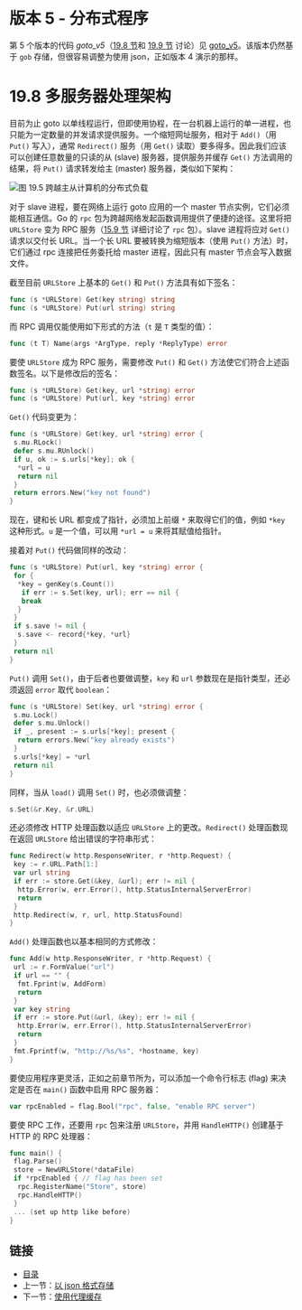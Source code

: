 # 版本 5 - 分布式程序

第 5 个版本的代码 *goto_v5*（[19.8 节](19.8.md)和 [19.9 节](19.9.md) 讨论）见 [goto_v5](examples/chapter_19/goto_v5)。该版本仍然基于 `gob` 存储，但很容易调整为使用 json，正如版本 4 演示的那样。

# 19.8 多服务器处理架构

目前为止 goto 以单线程运行，但即使用协程，在一台机器上运行的单一进程，也只能为一定数量的并发请求提供服务。一个缩短网址服务，相对于 `Add()`（用 `Put()` 写入），通常 `Redirect()` 服务（用 `Get()` 读取）要多得多。因此我们应该可以创建任意数量的只读的从 (slave) 服务器，提供服务并缓存 `Get()` 方法调用的结果，将 `Put()` 请求转发给主 (master) 服务器，类似如下架构：

![图 19.5 跨越主从计算机的分布式负载](/images/19.8_fig19.5.jpg?raw=true)

对于 slave 进程，要在网络上运行 goto 应用的一个 master 节点实例，它们必须能相互通信。Go 的 `rpc` 包为跨越网络发起函数调用提供了便捷的途径。这里将把 `URLStore` 变为 RPC 服务（[15.9 节](15.9.md) 详细讨论了 `rpc` 包）。slave 进程将应对 `Get()` 请求以交付长 URL。当一个长 URL 要被转换为缩短版本（使用 `Put()` 方法）时，它们通过 rpc 连接把任务委托给 master 进程，因此只有 master 节点会写入数据文件。

截至目前 `URLStore` 上基本的 `Get()` 和 `Put()` 方法具有如下签名：

```go
func (s *URLStore) Get(key string) string
func (s *URLStore) Put(url string) string
```

而 RPC 调用仅能使用如下形式的方法（`t` 是 `T` 类型的值）：

```go
func (t T) Name(args *ArgType, reply *ReplyType) error
```

要使 `URLStore` 成为 RPC 服务，需要修改 `Put()` 和 `Get()` 方法使它们符合上述函数签名。以下是修改后的签名：

```go
func (s *URLStore) Get(key, url *string) error
func (s *URLStore) Put(url, key *string) error
```

`Get()` 代码变更为：

```go
func (s *URLStore) Get(key, url *string) error {
 s.mu.RLock()
 defer s.mu.RUnlock()
 if u, ok := s.urls[*key]; ok {
  *url = u
  return nil
 }
 return errors.New("key not found")
}
```

现在，键和长 URL 都变成了指针，必须加上前缀 `*` 来取得它们的值，例如 `*key` 这种形式。`u` 是一个值，可以用 `*url = u` 来将其赋值给指针。

接着对 `Put()` 代码做同样的改动：

```go
func (s *URLStore) Put(url, key *string) error {
 for {
  *key = genKey(s.Count())
   if err := s.Set(key, url); err == nil {
   break
  }
 }
 if s.save != nil {
  s.save <- record{*key, *url}
 }
 return nil
}
```

`Put()` 调用 `Set()`，由于后者也要做调整，`key` 和 `url` 参数现在是指针类型，还必须返回 `error` 取代 `boolean`：

```go
func (s *URLStore) Set(key, url *string) error {
 s.mu.Lock()
 defer s.mu.Unlock()
 if _, present := s.urls[*key]; present {
  return errors.New("key already exists")
 }
 s.urls[*key] = *url
 return nil
}
```

同样，当从 `load()` 调用 `Set()` 时，也必须做调整：

```go
s.Set(&r.Key, &r.URL)
```

还必须修改 HTTP 处理函数以适应 `URLStore` 上的更改。`Redirect()` 处理函数现在返回 `URLStore` 给出错误的字符串形式：

```go
func Redirect(w http.ResponseWriter, r *http.Request) {
 key := r.URL.Path[1:]
 var url string
 if err := store.Get(&key, &url); err != nil {
  http.Error(w, err.Error(), http.StatusInternalServerError)
  return
 }
 http.Redirect(w, r, url, http.StatusFound)
}
```

`Add()` 处理函数也以基本相同的方式修改：

```go
func Add(w http.ResponseWriter, r *http.Request) {
 url := r.FormValue("url")
 if url == "" {
  fmt.Fprint(w, AddForm)
  return
 }
 var key string
 if err := store.Put(&url, &key); err != nil {
  http.Error(w, err.Error(), http.StatusInternalServerError)
  return
 }
 fmt.Fprintf(w, "http://%s/%s", *hostname, key)
}
```

要使应用程序更灵活，正如之前章节所为，可以添加一个命令行标志 (flag) 来决定是否在 `main()` 函数中启用 RPC 服务器：

```go
var rpcEnabled = flag.Bool("rpc", false, "enable RPC server")
```

要使 RPC 工作，还要用 `rpc` 包来注册 `URLStore`，并用 `HandleHTTP()` 创建基于 HTTP 的 RPC 处理器：

```go
func main() {
 flag.Parse()
 store = NewURLStore(*dataFile)
 if *rpcEnabled { // flag has been set
  rpc.RegisterName("Store", store)
  rpc.HandleHTTP()
 }
 ... (set up http like before)
}
```

## 链接

- [目录](getting-started.md)
- 上一节：[以 json 格式存储](19.7.md)
- 下一节：[使用代理缓存](19.9.md)
